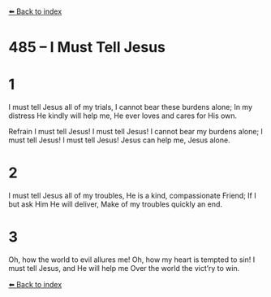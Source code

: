 [⬅️ Back to index](../README.md)

# 485 – I Must Tell Jesus


# 1
I must tell Jesus all of my trials,
I cannot bear these burdens alone;
In my distress He kindly will help me,
He ever loves and cares for His own.

Refrain
I must tell Jesus! I must tell Jesus!
I cannot bear my burdens alone;
I must tell Jesus! I must tell Jesus!
Jesus can help me, Jesus alone.

# 2
I must tell Jesus all of my troubles,
He is a kind, compassionate Friend;
If I but ask Him He will deliver,
Make of my troubles quickly an end.

# 3
Oh, how the world to evil allures me!
Oh, how my heart is tempted to sin!
I must tell Jesus, and He will help me
Over the world the vict’ry to win.

[⬅️ Back to index](../README.md)
